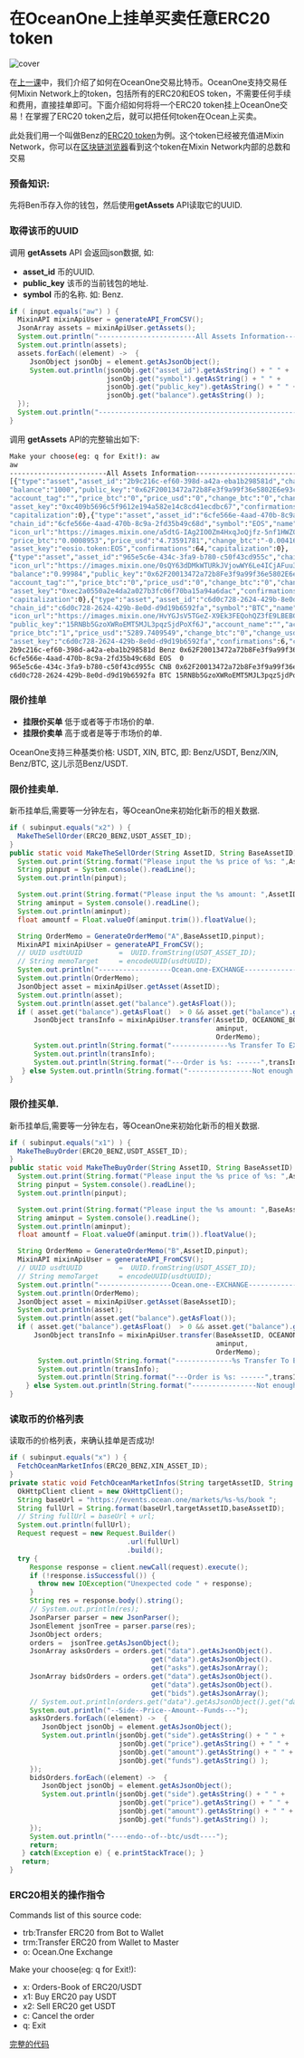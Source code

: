 # 在OceanOne上挂单买卖任意ERC20 token
![cover](https://github.com/wenewzhang/mixin_labs-java-bot/raw/master/bitcoin_wallet-java/mixin-bitcoin-java.jpg)

在[上一课](https://github.com/wenewzhang/mixin_labs-java-bot/blob/master/README5.md)中，我们介绍了如何在OceanOne交易比特币。OceanOne支持交易任何Mixin Network上的token，包括所有的ERC20和EOS token，不需要任何手续和费用，直接挂单即可。下面介绍如何将将一个ERC20 token挂上OceanOne交易！在掌握了ERC20 token之后，就可以把任何token在Ocean上买卖。

此处我们用一个叫做Benz的[ERC20 token](https://etherscan.io/token/0xc409b5696c5f9612e194a582e14c8cd41ecdbc67)为例。这个token已经被充值进Mixin Network，你可以在[区块链浏览器](https://mixin.one/snapshots/2b9c216c-ef60-398d-a42a-eba1b298581d )看到这个token在Mixin Network内部的总数和交易

### 预备知识:
先将Ben币存入你的钱包，然后使用**getAssets** API读取它的UUID.

### 取得该币的UUID
调用 **getAssets** API 会返回json数据, 如:

- **asset_id** 币的UUID.
- **public_key** 该币的当前钱包的地址.
- **symbol**  币的名称. 如: Benz.

```java
if ( input.equals("aw") ) {
  MixinAPI mixinApiUser = generateAPI_FromCSV();
  JsonArray assets = mixinApiUser.getAssets();
  System.out.println("------------------------All Assets Information---------------------------");
  System.out.println(assets);
  assets.forEach((element) ->  {
     JsonObject jsonObj = element.getAsJsonObject();
     System.out.println(jsonObj.get("asset_id").getAsString() + " " +
                        jsonObj.get("symbol").getAsString() + " " +
                        jsonObj.get("public_key").getAsString() + " " +
                        jsonObj.get("balance").getAsString() );
  });
  System.out.println("-----------------------------------------------------------------------");
}
```
调用 **getAssets** API的完整输出如下:
```bash
Make your choose(eg: q for Exit!): aw
aw
------------------------All Assets Information---------------------------
[{"type":"asset","asset_id":"2b9c216c-ef60-398d-a42a-eba1b298581d","chain_id":"43d61dcd-e413-450d-80b8-101d5e903357","symbol":"Benz","name":"Benz coin","icon_url":"https://images.mixin.one/yH_I5b0GiV2zDmvrXRyr3bK5xusjfy5q7FX3lw3mM2Ryx4Dfuj6Xcw8SHNRnDKm7ZVE3_LvpKlLdcLrlFQUBhds=s128",
"balance":"1000","public_key":"0x62F20013472a72b8Fe3f9a99f36e5802E6e93c15","account_name":"",
"account_tag":"","price_btc":"0","price_usd":"0","change_btc":"0","change_usd":"0",
"asset_key":"0xc409b5696c5f9612e194a582e14c8cd41ecdbc67","confirmations":100,
"capitalization":0},{"type":"asset","asset_id":"6cfe566e-4aad-470b-8c9a-2fd35b49c68d",
"chain_id":"6cfe566e-4aad-470b-8c9a-2fd35b49c68d","symbol":"EOS","name":"EOS",
"icon_url":"https://images.mixin.one/a5dtG-IAg2IO0Zm4HxqJoQjfz-5nf1HWZ0teCyOnReMd3pmB8oEdSAXWvFHt2AJkJj5YgfyceTACjGmXnI-VyRo=s128","balance":"0","public_key":"","account_name":"eoswithmixin","account_tag":"889ed66a1059bc3dab60e2ee44d0f993",
"price_btc":"0.0008953","price_usd":"4.73591781","change_btc":"-0.004161988128557199","change_usd":"0.00012182287348895748",
"asset_key":"eosio.token:EOS","confirmations":64,"capitalization":0},
{"type":"asset","asset_id":"965e5c6e-434c-3fa9-b780-c50f43cd955c","chain_id":"43d61dcd-e413-450d-80b8-101d5e903357","symbol":"CNB","name":"Chui Niu Bi",
"icon_url":"https://images.mixin.one/0sQY63dDMkWTURkJVjowWY6Le4ICjAFuu3ANVyZA4uI3UdkbuOT5fjJUT82ArNYmZvVcxDXyNjxoOv0TAYbQTNKS=s128",
"balance":"0.99984","public_key":"0x62F20013472a72b8Fe3f9a99f36e5802E6e93c15","account_name":"",
"account_tag":"","price_btc":"0","price_usd":"0","change_btc":"0","change_usd":"0",
"asset_key":"0xec2a0550a2e4da2a027b3fc06f70ba15a94a6dac","confirmations":100,
"capitalization":0},{"type":"asset","asset_id":"c6d0c728-2624-429b-8e0d-d9d19b6592fa",
"chain_id":"c6d0c728-2624-429b-8e0d-d9d19b6592fa","symbol":"BTC","name":"Bitcoin",
"icon_url":"https://images.mixin.one/HvYGJsV5TGeZ-X9Ek3FEQohQZ3fE9LBEBGcOcn4c4BNHovP4fW4YB97Dg5LcXoQ1hUjMEgjbl1DPlKg1TW7kK6XP=s128","balance":"0",
"public_key":"15RNBb5GzoXWRoEMT5MJL3pqzSjdPoXf6J","account_name":"","account_tag":"",
"price_btc":"1","price_usd":"5289.7409549","change_btc":"0","change_usd":"0.004160319338628907",
"asset_key":"c6d0c728-2624-429b-8e0d-d9d19b6592fa","confirmations":6,"capitalization":0}]
2b9c216c-ef60-398d-a42a-eba1b298581d Benz 0x62F20013472a72b8Fe3f9a99f36e5802E6e93c15 1000
6cfe566e-4aad-470b-8c9a-2fd35b49c68d EOS  0
965e5c6e-434c-3fa9-b780-c50f43cd955c CNB 0x62F20013472a72b8Fe3f9a99f36e5802E6e93c15 0.99984
c6d0c728-2624-429b-8e0d-d9d19b6592fa BTC 15RNBb5GzoXWRoEMT5MJL3pqzSjdPoXf6J 0
```
### 限价挂单
- **挂限价买单**  低于或者等于市场价的单.
- **挂限价卖单**  高于或者是等于市场价的单.

OceanOne支持三种基类价格: USDT, XIN, BTC, 即: Benz/USDT, Benz/XIN, Benz/BTC, 这儿示范Benz/USDT.

### 限价挂卖单.
新币挂单后,需要等一分钟左右，等OceanOne来初始化新币的相关数据.

```java
if ( subinput.equals("x2") ) {
  MakeTheSellOrder(ERC20_BENZ,USDT_ASSET_ID);
}
public static void MakeTheSellOrder(String AssetID, String BaseAssetID) {
  System.out.print(String.format("Please input the %s price of %s: ",AssetID,BaseAssetID));
  String pinput = System.console().readLine();
  System.out.println(pinput);

  System.out.print(String.format("Please input the %s amount: ",AssetID));
  String aminput = System.console().readLine();
  System.out.println(aminput);
  float amountf = Float.valueOf(aminput.trim()).floatValue();

  String OrderMemo = GenerateOrderMemo("A",BaseAssetID,pinput);
  MixinAPI mixinApiUser = generateAPI_FromCSV();
  // UUID usdtUUID         =  UUID.fromString(USDT_ASSET_ID);
  // String memoTarget     = encodeUUID(usdtUUID);
  System.out.println("------------------Ocean.one-EXCHANGE----------------------------");
  System.out.println(OrderMemo);
  JsonObject asset = mixinApiUser.getAsset(AssetID);
  System.out.println(asset);
  System.out.println(asset.get("balance").getAsFloat());
  if ( asset.get("balance").getAsFloat()  > 0 && asset.get("balance").getAsFloat() >= amountf ) {
      JsonObject transInfo = mixinApiUser.transfer(AssetID, OCEANONE_BOT,
                                                   aminput,
                                                   OrderMemo);
      System.out.println(String.format("--------------%s Transfer To EXCHANGE Information---------",AssetID));
      System.out.println(transInfo);
      System.out.println(String.format("---Order is %s: ------",transInfo.get("trace_id").getAsString()));
   } else System.out.println(String.format("----------------Not enough %s--------------------------",AssetID));
}
```

### 限价挂买单.
新币挂单后,需要等一分钟左右，等OceanOne来初始化新币的相关数据.

```java
if ( subinput.equals("x1") ) {
  MakeTheBuyOrder(ERC20_BENZ,USDT_ASSET_ID);
}
public static void MakeTheBuyOrder(String AssetID, String BaseAssetID) {
  System.out.print(String.format("Please input the %s price of %s: ",AssetID,BaseAssetID));
  String pinput = System.console().readLine();
  System.out.println(pinput);

  System.out.print(String.format("Please input the %s amount: ",BaseAssetID));
  String aminput = System.console().readLine();
  System.out.println(aminput);
  float amountf = Float.valueOf(aminput.trim()).floatValue();

  String OrderMemo = GenerateOrderMemo("B",AssetID,pinput);
  MixinAPI mixinApiUser = generateAPI_FromCSV();
  // UUID usdtUUID         =  UUID.fromString(USDT_ASSET_ID);
  // String memoTarget     = encodeUUID(usdtUUID);
  System.out.println("------------------Ocean.one--EXCHANGE----------------------------");
  System.out.println(OrderMemo);
  JsonObject asset = mixinApiUser.getAsset(BaseAssetID);
  System.out.println(asset);
  System.out.println(asset.get("balance").getAsFloat());
  if ( asset.get("balance").getAsFloat()  > 0 && asset.get("balance").getAsFloat() >= amountf ) {
      JsonObject transInfo = mixinApiUser.transfer(BaseAssetID, OCEANONE_BOT,
                                                   aminput,
                                                   OrderMemo);
       System.out.println(String.format("--------------%s Transfer To EXCHANGE Information---------",BaseAssetID));
       System.out.println(transInfo);
       System.out.println(String.format("---Order is %s: ------",transInfo.get("trace_id").getAsString()));
    } else System.out.println(String.format("----------------Not enough %s--------------------------",BaseAssetID));
}
```
### 读取币的价格列表
读取币的价格列表，来确认挂单是否成功!

```java
if ( subinput.equals("x") ) {
  FetchOceanMarketInfos(ERC20_BENZ,XIN_ASSET_ID);
}
private static void FetchOceanMarketInfos(String targetAssetID, String baseAssetID) {
  OkHttpClient client = new OkHttpClient();
  String baseUrl = "https://events.ocean.one/markets/%s-%s/book ";
  String fullUrl = String.format(baseUrl,targetAssetID,baseAssetID);
  // String fullUrl = baseUrl + url;
  System.out.println(fullUrl);
  Request request = new Request.Builder()
                             .url(fullUrl)
                             .build();
  try {
     Response response = client.newCall(request).execute();
     if (!response.isSuccessful()) {
       throw new IOException("Unexpected code " + response);
     }
     String res = response.body().string();
     // System.out.println(res);
     JsonParser parser = new JsonParser();
     JsonElement jsonTree = parser.parse(res);
     JsonObject orders;
     orders =  jsonTree.getAsJsonObject();
     JsonArray asksOrders = orders.get("data").getAsJsonObject().
                                   get("data").getAsJsonObject().
                                   get("asks").getAsJsonArray();
     JsonArray bidsOrders = orders.get("data").getAsJsonObject().
                                   get("data").getAsJsonObject().
                                   get("bids").getAsJsonArray();
     // System.out.println(orders.get("data").getAsJsonObject().get("data").getAsJsonObject().get("bids").getAsJsonArray());
     System.out.println("--Side--Price--Amount--Funds---");
     asksOrders.forEach((element) ->  {
        JsonObject jsonObj = element.getAsJsonObject();
        System.out.println(jsonObj.get("side").getAsString() + " " +
                           jsonObj.get("price").getAsString() + " " +
                           jsonObj.get("amount").getAsString() + " " +
                           jsonObj.get("funds").getAsString() );
     });
     bidsOrders.forEach((element) ->  {
        JsonObject jsonObj = element.getAsJsonObject();
        System.out.println(jsonObj.get("side").getAsString() + " " +
                           jsonObj.get("price").getAsString() + " " +
                           jsonObj.get("amount").getAsString() + " " +
                           jsonObj.get("funds").getAsString() );
     });
     System.out.println("----endo--of--btc/usdt----");
     return;
   } catch(Exception e) { e.printStackTrace(); }
   return;
}
```
### ERC20相关的操作指令

Commands list of this source code:

- trb:Transfer ERC20 from Bot to Wallet
- trm:Transfer ERC20 from Wallet to Master
- o: Ocean.One Exchange

Make your choose(eg: q for Exit!):
- x:  Orders-Book of ERC20/USDT
- x1: Buy ERC20 pay USDT
- x2: Sell ERC20 get USDT
- c: Cancel the order
- q: Exit

[完整的代码](https://github.com/wenewzhang/mixin_labs-java-bot/blob/master/bitcoin_wallet-java/src/main/java/bitcoin_wallet/java/App.java)
